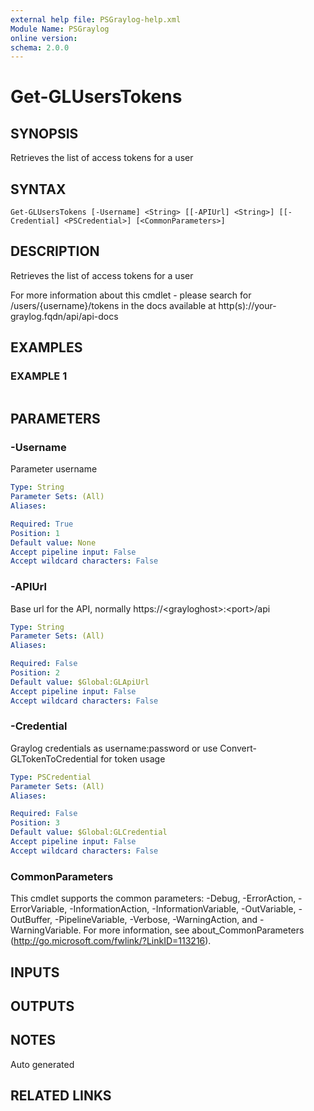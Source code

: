 ```yaml
---
external help file: PSGraylog-help.xml
Module Name: PSGraylog
online version:
schema: 2.0.0
---
```


# Get-GLUsersTokens

## SYNOPSIS
Retrieves the list of access tokens for a user

## SYNTAX

```
Get-GLUsersTokens [-Username] <String> [[-APIUrl] <String>] [[-Credential] <PSCredential>] [<CommonParameters>]
```

## DESCRIPTION
Retrieves the list of access tokens for a user


For more information about this cmdlet - please search for /users/{username}/tokens in the docs available at http(s)://your-graylog.fqdn/api/api-docs

## EXAMPLES

### EXAMPLE 1
```

```

## PARAMETERS

### -Username
Parameter username

```yaml
Type: String
Parameter Sets: (All)
Aliases:

Required: True
Position: 1
Default value: None
Accept pipeline input: False
Accept wildcard characters: False
```

### -APIUrl
Base url for the API, normally https://\<grayloghost\>:\<port\>/api

```yaml
Type: String
Parameter Sets: (All)
Aliases:

Required: False
Position: 2
Default value: $Global:GLApiUrl
Accept pipeline input: False
Accept wildcard characters: False
```

### -Credential
Graylog credentials as username:password or use Convert-GLTokenToCredential for token usage

```yaml
Type: PSCredential
Parameter Sets: (All)
Aliases:

Required: False
Position: 3
Default value: $Global:GLCredential
Accept pipeline input: False
Accept wildcard characters: False
```

### CommonParameters
This cmdlet supports the common parameters: -Debug, -ErrorAction, -ErrorVariable, -InformationAction, -InformationVariable, -OutVariable, -OutBuffer, -PipelineVariable, -Verbose, -WarningAction, and -WarningVariable. For more information, see about_CommonParameters (http://go.microsoft.com/fwlink/?LinkID=113216).

## INPUTS

## OUTPUTS

## NOTES
Auto generated

## RELATED LINKS
